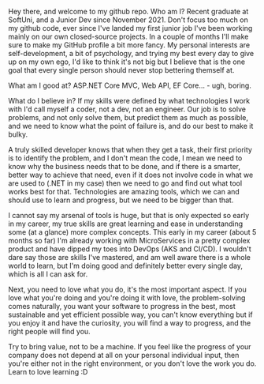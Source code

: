 Hey there, and welcome to my github repo. Who am I? Recent graduate at SoftUni, and a Junior Dev since November 2021. Don't focus too much on my github code, ever since I've landed my first junior job I've been working mainly on our own closed-source projects. In a couple of months I'll make sure to make my GitHub profile a bit more fancy. My personal interests are self-development, a bit of psychology, and trying my best every day to give up on my own ego, I'd like to think it's not big but I believe that is the one goal that every single person should never stop bettering themself at.

What am I good at? ASP.NET Core MVC, Web API, EF Core... - ugh, boring.

What do I believe in? If my skills were defined by what technologies I work with I'd call myself a coder, not a dev, not an engineer. Our job is to solve problems, and not only solve them, but predict them as much as possible, and we need to know what the point of failure is, and do our best to make it bulky. 

A truly skilled developer knows that when they get a task, their first priority is to identify the problem, and I don't mean the code, I mean we need to know why the business needs that to be done, and if there is a smarter, better way to achieve that need, even if it does not involve code in what we are used to (.NET in my case) then we need to go and find out what tool works best for that. Technologies are amazing tools, which we can and should use to learn and progress, but we need to be bigger than that.

I cannot say my arsenal of tools is huge, but that is only expected so early in my career, my true skills are great learning and ease in understanding some (at a glance) more complex concepts. This early in my career (about 5 months so far) I'm already working with MicroServices in a pretty complex product and have dipped my toes into DevOps (AKS and CI/CD). I wouldn't dare say those are skills I've mastered, and am well aware there is a whole world to learn, but I'm doing good and definitely better every single day, which is all I can ask for.

Next, you need to love what you do, it's the most important aspect. If you love what you're doing and you're doing it with love, the problem-solving comes naturally, you want your software to progress in the best, most sustainable and yet efficient possible way, you can't know everything but if you enjoy it and have the curiosity, you will find a way to progress, and the right people will find you. 

Try to bring value, not to be a machine. 
If you feel like the progress of your company does not depend at all on your personal individual input, then you're either not in the right environment, or you don't love the work you do. Learn to love learning :D
